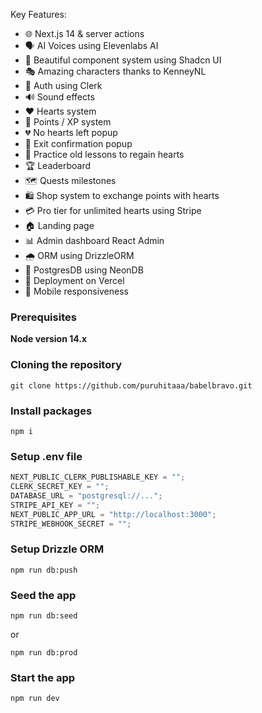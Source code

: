 Key Features:

- 🌐 Next.js 14 & server actions
- 🗣 AI Voices using Elevenlabs AI
- 🎨 Beautiful component system using Shadcn UI
- 🎭 Amazing characters thanks to KenneyNL
- 🔐 Auth using Clerk
- 🔊 Sound effects
- ❤️ Hearts system
- 🌟 Points / XP system
- 💔 No hearts left popup
- 🚪 Exit confirmation popup
- 🔄 Practice old lessons to regain hearts
- 🏆 Leaderboard
- 🗺 Quests milestones
- 🛍 Shop system to exchange points with hearts
- 💳 Pro tier for unlimited hearts using Stripe
- 🏠 Landing page
- 📊 Admin dashboard React Admin
- 🌧 ORM using DrizzleORM
- 💾 PostgresDB using NeonDB
- 🚀 Deployment on Vercel
- 📱 Mobile responsiveness

### Prerequisites

**Node version 14.x**

### Cloning the repository

```shell
git clone https://github.com/puruhitaaa/babelbravo.git
```

### Install packages

```shell
npm i
```

### Setup .env file

```js
NEXT_PUBLIC_CLERK_PUBLISHABLE_KEY = "";
CLERK_SECRET_KEY = "";
DATABASE_URL = "postgresql://...";
STRIPE_API_KEY = "";
NEXT_PUBLIC_APP_URL = "http://localhost:3000";
STRIPE_WEBHOOK_SECRET = "";
```

### Setup Drizzle ORM

```shell
npm run db:push

```

### Seed the app

```shell
npm run db:seed

```

or

```shell
npm run db:prod

```

### Start the app

```shell
npm run dev
```
